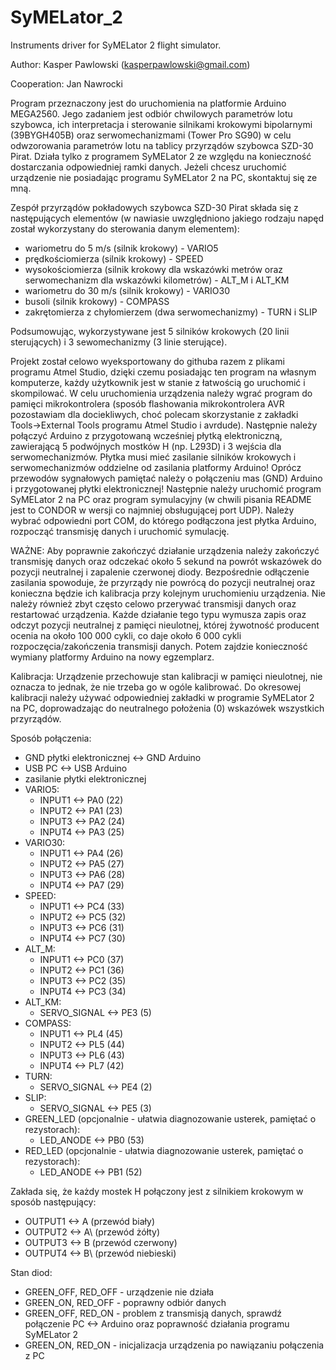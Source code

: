 # SyMELator_2
Instruments driver for SyMELator 2 flight simulator.

Author: Kasper Pawlowski   (kasperpawlowski@gmail.com)

Cooperation: Jan Nawrocki

Program przeznaczony jest do uruchomienia na platformie Arduino MEGA2560. 
Jego zadaniem jest odbiór chwilowych parametrów lotu szybowca, ich interpretacja i sterowanie silnikami krokowymi bipolarnymi (39BYGH405B) oraz serwomechanizmami (Tower Pro SG90) w celu odwzorowania parametrów lotu na tablicy przyrządów szybowca SZD-30 Pirat. Działa tylko z programem SyMELator 2 ze względu na konieczność dostarczania odpowiedniej ramki danych. 
Jeżeli chcesz uruchomić urządzenie nie posiadając programu SyMELator 2 na PC, skontaktuj się ze mną.

Zespół przyrządów pokładowych szybowca SZD-30 Pirat składa się z następujących elementów (w nawiasie uwzględniono jakiego rodzaju napęd 
został wykorzystany do sterowania danym elementem):
- wariometru do 5 m/s (silnik krokowy) - VARIO5
- prędkościomierza (silnik krokowy) - SPEED
- wysokościomierza (silnik krokowy dla wskazówki metrów oraz serwomechanizm dla wskazówki kilometrów) - ALT_M i ALT_KM
- wariometru do 30 m/s (silnik krokowy) - VARIO30
- busoli (silnik krokowy) - COMPASS
- zakrętomierza z chyłomierzem (dwa serwomechanizmy) - TURN i SLIP

Podsumowując, wykorzystywane jest 5 silników krokowych (20 linii sterujących) i 3 sewomechanizmy (3 linie sterujące).

Projekt został celowo wyeksportowany do githuba razem z plikami programu Atmel Studio, dzięki czemu posiadając ten program
na własnym komputerze, każdy użytkownik jest w stanie z łatwością go uruchomić i skompilować. 
W celu uruchomienia urządzenia należy wgrać program do pamięci mikrokontrolera (sposób flashowania mikrokontrolera AVR pozostawiam dla 
dociekliwych, choć polecam skorzystanie z zakładki Tools->External Tools programu Atmel Studio i avrdude). Następnie należy połączyć
Arduino z przygotowaną wcześniej płytką elektroniczną, zawierającą 5 podwójnych mostków H (np. L293D) i 3 wejścia dla serwomechanizmów.
Płytka musi mieć zasilanie silników krokowych i serwomechanizmów oddzielne od zasilania platformy Arduino! Oprócz przewodów sygnałowych
pamiętać należy o połączeniu mas (GND) Arduino i przygotowanej płytki elektronicznej! Następnie należy uruchomić program SyMELator 2
na PC oraz program symulacyjny (w chwili pisania README jest to CONDOR w wersji co najmniej obsługującej port UDP). Należy wybrać 
odpowiedni port COM, do którego podłączona jest płytka Arduino, rozpocząć transmisję danych i uruchomić symulację. 

WAŻNE:
Aby poprawnie zakończyć działanie urządzenia należy zakończyć transmisję danych oraz odczekać około 5 sekund na powrót wskazówek do
pozycji neutralnej i zapalenie czerwonej diody. Bezpośrednie odłączenie zasilania spowoduje, że przyrządy nie powrócą do pozycji neutralnej oraz konieczna będzie
ich kalibracja przy kolejnym uruchomieniu urządzenia. 
Nie należy również zbyt często celowo przerywać transmisji danych oraz restartować urządzenia. Każde działanie tego typu wymusza zapis
oraz odczyt pozycji neutralnej z pamięci nieulotnej, której żywotność producent ocenia na około 100 000 cykli, co daje około 6 000
cykli rozpoczęcia/zakończenia transmisji danych. Potem zajdzie konieczność wymiany platformy Arduino na nowy egzemplarz.

Kalibracja:
Urządzenie przechowuje stan kalibracji w pamięci nieulotnej, nie oznacza to jednak, że nie trzeba go w ogóle kalibrować. Do okresowej
kalibracji należy używać odpowiedniej zakładki w programie SyMELator 2 na PC, doprowadzając do neutralnego położenia (0) wskazówek
wszystkich przyrządów.

Sposób połączenia:
- GND płytki elektronicznej <-> GND Arduino
- USB PC <-> USB Arduino
- zasilanie płytki elektronicznej
- VARIO5:
  + INPUT1 <-> PA0 (22)
  + INPUT2 <-> PA1 (23)
  + INPUT3 <-> PA2 (24)
  + INPUT4 <-> PA3 (25)
- VARIO30:
  + INPUT1 <-> PA4 (26)
  + INPUT2 <-> PA5 (27)
  + INPUT3 <-> PA6 (28)
  + INPUT4 <-> PA7 (29)
- SPEED:
  + INPUT1 <-> PC4 (33)
  + INPUT2 <-> PC5 (32)
  + INPUT3 <-> PC6 (31)
  + INPUT4 <-> PC7 (30)
- ALT_M:
  + INPUT1 <-> PC0 (37)
  + INPUT2 <-> PC1 (36)
  + INPUT3 <-> PC2 (35)
  + INPUT4 <-> PC3 (34)
- ALT_KM:
  + SERVO_SIGNAL <-> PE3 (5)
- COMPASS:
  + INPUT1 <-> PL4 (45)
  + INPUT2 <-> PL5 (44)
  + INPUT3 <-> PL6 (43)
  + INPUT4 <-> PL7 (42)
- TURN:
  + SERVO_SIGNAL <-> PE4 (2)
- SLIP:
  + SERVO_SIGNAL <-> PE5 (3)
- GREEN_LED (opcjonalnie - ułatwia diagnozowanie usterek, pamiętać o rezystorach):
  + LED_ANODE <-> PB0 (53)
- RED_LED (opcjonalnie - ułatwia diagnozowanie usterek, pamiętać o rezystorach):
  + LED_ANODE <-> PB1 (52)

Zakłada się, że każdy mostek H połączony jest z silnikiem krokowym w sposób następujący:
- OUTPUT1 <-> A (przewód biały)
- OUTPUT2 <-> A\ (przewód żółty)
- OUTPUT3 <-> B (przewód czerwony)
- OUTPUT4 <-> B\ (przewód niebieski)

Stan diod:
- GREEN_OFF, RED_OFF - urządzenie nie działa
- GREEN_ON, RED_OFF - poprawny odbiór danych
- GREEN_OFF, RED_ON - problem z transmisją danych, sprawdź połączenie PC <-> Arduino oraz poprawność działania programu SyMELator 2
- GREEN_ON, RED_ON - inicjalizacja urządzenia po nawiązaniu połączenia z PC
